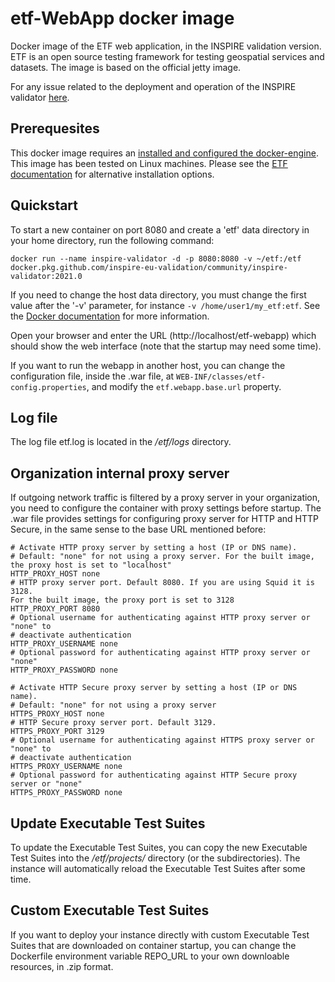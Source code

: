 # etf-WebApp docker image
Docker image of the ETF web application, in the INSPIRE validation version.
ETF is an open source testing framework for testing geospatial services and datasets.
The image is based on the official jetty image.

For any issue related to the deployment and operation of the INSPIRE validator [here](https://github.com/inspire-eu-validation/community/issues).

## Prerequesites

This docker image requires an [installed and configured the docker-engine](https://docs.docker.com/engine/installation/). This image has been tested on
Linux machines. Please see the [ETF documentation](https://docs.etf-validator.net/v2.0/Admin_manuals/index.html) for alternative installation options.

## Quickstart
To start a new container on port 8080 and create a 'etf' data directory in your
home directory, run the following command:

```CMD
docker run --name inspire-validator -d -p 8080:8080 -v ~/etf:/etf docker.pkg.github.com/inspire-eu-validation/community/inspire-validator:2021.0
```

If you need to change the host data directory,
you must change the first value after the '-v' parameter, for instance
`-v /home/user1/my_etf:etf`.
See the [Docker  documentation](https://docs.docker.com/engine/reference/commandline/run/)
for more information.

Open your browser and enter the URL (http://localhost/etf-webapp) which should
show the web interface (note that the startup may need some time).

If you want to run the webapp in another host, you can change the configuration file, inside the .war file, at ```WEB-INF/classes/etf-config.properties```, and modify the `etf.webapp.base.url` property.

## Log file
The log file etf.log is located in the _/etf/logs_ directory.

## Organization internal proxy server
If outgoing network traffic is filtered by a proxy server in your organization,
you need to configure the container with proxy settings before startup.
The .war file provides settings for configuring proxy server for HTTP and
HTTP Secure, in the same sense to the base URL mentioned before:

```CMD
# Activate HTTP proxy server by setting a host (IP or DNS name).
# Default: "none" for not using a proxy server. For the built image, the proxy host is set to "localhost"
HTTP_PROXY_HOST none
# HTTP proxy server port. Default 8080. If you are using Squid it is 3128.
For the built image, the proxy port is set to 3128
HTTP_PROXY_PORT 8080
# Optional username for authenticating against HTTP proxy server or "none" to
# deactivate authentication
HTTP_PROXY_USERNAME none
# Optional password for authenticating against HTTP proxy server or "none"
HTTP_PROXY_PASSWORD none

# Activate HTTP Secure proxy server by setting a host (IP or DNS name).
# Default: "none" for not using a proxy server
HTTPS_PROXY_HOST none
# HTTP Secure proxy server port. Default 3129.
HTTPS_PROXY_PORT 3129
# Optional username for authenticating against HTTPS proxy server or "none" to
# deactivate authentication
HTTPS_PROXY_USERNAME none
# Optional password for authenticating against HTTP Secure proxy server or "none"
HTTPS_PROXY_PASSWORD none
```

## Update Executable Test Suites
To update the Executable Test Suites, you can copy the new Executable Test Suites
into the _/etf/projects/_ directory (or the subdirectories). The instance will
automatically reload the Executable Test Suites after some time.

## Custom Executable Test Suites
If you want to deploy your instance directly with custom Executable Test Suites
that are downloaded on container startup, you can change the Dockerfile environment variable REPO_URL to your own downloable resources, in .zip format.
